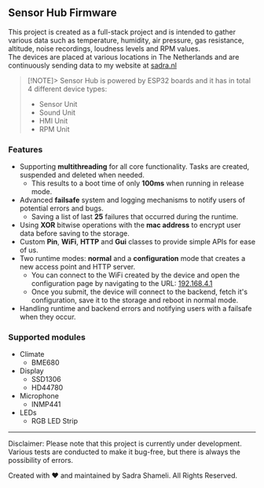 ## Sensor Hub Firmware

This project is created as a full-stack project and is intended to gather various data such as temperature, humidity, air pressure, gas resistance, altitude, noise recordings, loudness levels and RPM values.<br>
The devices are placed at various locations in The Netherlands and are continuously sending data to my website at [sadra.nl](https://sadra.nl)

> [!NOTE]>
> Sensor Hub is powered by ESP32 boards and it has in total 4 different device types:
>
> - Sensor Unit
> - Sound Unit
> - HMI Unit
> - RPM Unit

### Features

- Supporting **multithreading** for all core functionality. Tasks are created, suspended and deleted when needed.
  - This results to a boot time of only **100ms** when running in release mode.
- Advanced **failsafe** system and logging mechanisms to notify users of potential errors and bugs.
  - Saving a list of last **25** failures that occurred during the runtime.
- Using **XOR** bitwise operations with the **mac address** to encrypt user data before saving to the storage.
- Custom **Pin**, **WiFi**, **HTTP** and **Gui** classes to provide simple APIs for ease of us.
- Two runtime modes: **normal** and a **configuration** mode that creates a new access point and HTTP server.
  - You can connect to the WiFi created by the device and open the configuration page by navigating to the URL: [192.168.4.1](http://192.168.4.1)
  - Once you submit, the device will connect to the backend, fetch it's configuration, save it to the storage and reboot in normal mode.
- Handling runtime and backend errors and notifying users with a failsafe when they occur.

### Supported modules

- Climate
  - BME680
- Display
  - SSD1306
  - HD44780
- Microphone
  - INMP441
- LEDs
  - RGB LED Strip

---

Disclaimer: Please note that this project is currently under development. Various tests are conducted to make it bug-free, but there is always the possibility of errors.

Created with ♥ and maintained by Sadra Shameli. All Rights Reserved.
